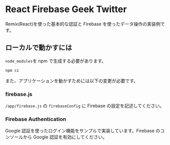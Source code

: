 # React Firebase Geek Twitter

Remix(React)を使った基本的な認証と Firebase を使ったデータ操作の実装例です。

## ローカルで動かすには

`node_modules`を npm で生成する必要があります。

```bash
npm ci
```

また、アプリケーションを動かすためには以下の変更が必要です。

### firebase.js

`/app/firebase.js` の `firebaseConfig` に Firebase の設定を記述してください。

### Firebase Authentication

Google 認証を使ったログイン機能をサンプルで実装しています。Firebase のコンソールから Google 認証を有効にしてください。
